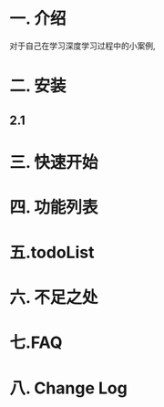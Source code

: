 # 一. 介绍

对于自己在学习深度学习过程中的小案例,

# 二. 安装
 ## 2.1 

# 三. 快速开始

# 四. 功能列表



# 五.todoList

# 六. 不足之处

# 七.FAQ

# 八. Change Log